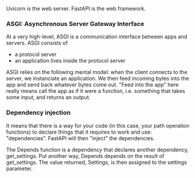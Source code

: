 Uvicorn is the web server. FastAPI is the web framework.

### ASGI: Asynchronous Server Gateway Interface

At a very high-level, ASGI is a communication interface between apps and servers. ASGI consists of

- a protocol server
- an application
  lives inside the protocol server

ASGI relies on the following mental model: when the client connects to the server, we instanciate an application. We then feed incoming bytes into the app and send back whatever bytes come out. "Feed into the app" here really means call the app as if it were a function, i.e. something that takes some input, and returns an output.

### Dependency injection

It means that there is a way for your code (in this case, your path operation functions) to declare things that it requires to work and use: "dependencies". FastAPI will then "inject" the dependencies.

The Depends function is a dependency that declares another dependency, get_settings. Put another way, Depends depends on the result of get_settings. The value returned, Settings, is then assigned to the settings parameter.
